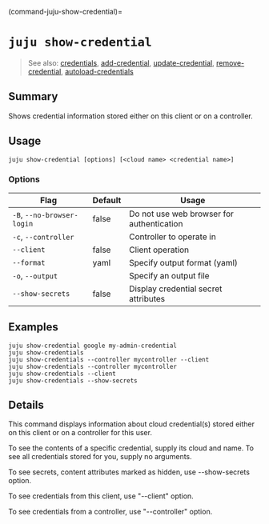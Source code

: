 (command-juju-show-credential)=
# `juju show-credential`
> See also: [credentials](#credentials), [add-credential](#add-credential), [update-credential](#update-credential), [remove-credential](#remove-credential), [autoload-credentials](#autoload-credentials)

## Summary
Shows credential information stored either on this client or on a controller.

## Usage
```juju show-credential [options] [<cloud name> <credential name>]```

### Options
| Flag | Default | Usage |
| --- | --- | --- |
| `-B`, `--no-browser-login` | false | Do not use web browser for authentication |
| `-c`, `--controller` |  | Controller to operate in |
| `--client` | false | Client operation |
| `--format` | yaml | Specify output format (yaml) |
| `-o`, `--output` |  | Specify an output file |
| `--show-secrets` | false | Display credential secret attributes |

## Examples

    juju show-credential google my-admin-credential
    juju show-credentials 
    juju show-credentials --controller mycontroller --client 
    juju show-credentials --controller mycontroller 
    juju show-credentials --client
    juju show-credentials --show-secrets


## Details

This command displays information about cloud credential(s) stored 
either on this client or on a controller for this user.

To see the contents of a specific credential, supply its cloud and name.
To see all credentials stored for you, supply no arguments.

To see secrets, content attributes marked as hidden, use --show-secrets option.

To see credentials from this client, use "--client" option.

To see credentials from a controller, use "--controller" option.